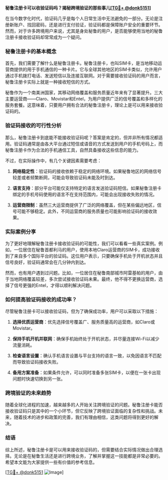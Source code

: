 **秘鲁注册卡可以收验证码吗？揭秘跨境验证的那些事儿[[TG💪+ @donk5151](https://t.me/s/donk5151)]**

在当今数字化时代，验证码几乎是每个人日常生活中无法避免的一部分。无论是注册新账户、找回密码，还是进行支付验证，验证码都是保障账户安全的重要环节。然而，对于许多跨境用户来说，尤其是身处秘鲁的用户，是否能够使用当地的秘鲁注册卡接收验证码却常常成为一个疑问。

### 秘鲁注册卡的基本概念

首先，我们需要了解什么是秘鲁注册卡。秘鲁注册卡，也叫SIM卡，是当地移动运营商提供的用于手机通信的一种卡片。它与全球其他地区的SIM卡类似，允许用户通过手机拨打电话、发送短信以及连接互联网。对于需要接收验证码的用户而言，秘鲁注册卡实际上就是一种接收短信的方式。

秘鲁作为一个南美洲国家，其移动网络覆盖和服务质量近年来有了显著提升。三大主要运营商——Claro、Movistar和Entel，为用户提供广泛的信号覆盖和多样化的服务套餐。这意味着，只要用户拥有合法的秘鲁注册卡，理论上是可以用来接收验证码的。

### 验证码接收的可行性分析

那么，秘鲁注册卡到底能不能接收验证码呢？答案是肯定的，但并非所有情况都适用。验证码通常是由各大平台通过短信或语音的方式发送到用户的手机号码上，而秘鲁注册卡作为合法的手机通信工具，自然具备接收这些信息的能力。

不过，在实际操作中，有几个关键因素需要考虑：

1. **网络稳定性**：验证码的接收依赖于稳定的网络环境。如果秘鲁地区的网络信号较差或者频繁断网，可能会导致验证码未能及时到达。
   
2. **语言支持**：部分平台可能仅支持特定的语言发送验证码短信。如果秘鲁注册卡绑定的手机号码使用的语言不在支持范围内，可能会出现接收失败的情况。

3. **运营商限制**：虽然三大运营商提供了广泛的网络覆盖，但在某些偏远地区，信号可能不够稳定。此外，不同运营商的服务质量也可能影响验证码的接收效果。

### 实际案例分享

为了更好地理解秘鲁注册卡接收验证码的可能性，我们可以看看一些真实案例。例如，一位居住在秘鲁首都利马的用户，使用本地Claro运营商的SIM卡，成功接收到了来自多个国际平台的验证码。这位用户表示，只要确保手机处于开机状态并且信号良好，验证码通常会在几分钟内到达。

然而，也有用户遇到过问题。比如，一位居住在秘鲁南部城市阿雷基帕的用户，由于当地网络覆盖较差，多次尝试接收验证码未果。最终，他不得不更换运营商，选择了信号更强的Entel，才得以顺利解决问题。

### 如何提高验证码接收的成功率？

尽管秘鲁注册卡可以接收验证码，但为了确保成功率，用户可以采取以下措施：

1. **选择优质运营商**：优先选择信号覆盖广、服务质量高的运营商，如Claro或Movistar。

2. **保持手机开机并联网**：确保手机始终处于开机状态，并尽量连接Wi-Fi以减少流量消耗。

3. **检查语言设置**：确认手机语言设置与平台支持的语言一致，以免因语言不匹配而导致验证码接收失败。

4. **备用方案准备**：如果条件允许，可以同时准备多张SIM卡，以便在一张卡出现问题时快速切换到另一张。

### 跨境验证的未来趋势

随着全球化进程的加速，越来越多的人开始关注跨境验证的问题。秘鲁注册卡能否接收验证码只是其中的一个小环节，但它反映了跨境验证面临的复杂性和挑战。未来，随着技术的进步和政策的完善，我们有理由相信，这类问题将得到更好的解决。

### 结语

综上所述，秘鲁注册卡是可以用来接收验证码的，但需要结合实际情况做出合理选择。无论是在秘鲁生活还是进行跨境业务，了解并掌握这一技能都是非常必要的。希望本文能为大家提供一些有价值的参考信息。

[[TG💪+ @donk5151](https://t.me/s/donk5151) ![Image](https://i.postimg.cc/rwNCRYN7/Snipaste-2025-04-30-17-27-05.png)]
